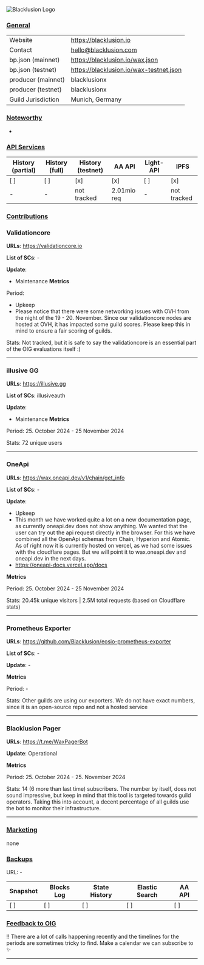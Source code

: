 ![Blacklusion Logo](https://blacklusion.com/resources/blacklusion_logo_192.png)

### <ins>General</ins>

|  |                                         |
| --- |-----------------------------------------|
| Website | https://blacklusion.io                  |
| Contact | hello@blacklusion.com                   |
| bp.json (mainnet) | https://blacklusion.io/wax.json         |
| bp.json (testnet) | https://blacklusion.io/wax-testnet.json |
| producer (mainnet) | blacklusionx                            |
| producer (testnet) | blacklusionx                            |
| Guild Jurisdiction | Munich, Germany                         |

### <ins>Noteworthy</ins>

- 

### <ins>API Services</ins>
| History (partial) | History (full) | History (testnet) | AA API     | Light-API | IPFS      |
|-------------------|--------|-------------------|------------|-----------|-----------|
| [ ]               | [ ] | [x]               | [x]        | [ ]       | [x]       |
| -                 | - | not tracked       | 2.01mio req | -         | not tracked |


### <ins>Contributions</ins>

### Validationcore

**URLs**: https://validationcore.io

**List of SCs**: -

**Update**:
- Maintenance
**Metrics**

Period:
- Upkeep
- Please notice that there were some networking issues with OVH from the night of the 19 - 20. November. Since our validationcore nodes are hosted at OVH, it has impacted some guild scores. Please keep this in mind to ensure a fair scoring of guilds.

Stats: Not tracked, but it is safe to say the validationcore is an essential part of the OIG evaluations itself :)

---

### illusive GG

**URLs**: https://illusive.gg

**List of SCs**: illusiveauth

**Update**:
- Maintenance
**Metrics**

Period: 25. October 2024 - 25 November 2024

Stats: 72 unique users

---

### OneApi

**URLs**: https://wax.oneapi.dev/v1/chain/get_info

**List of SCs**: -

**Update**:
- Upkeep
- This month we have worked quite a lot on a new documentation page, as currently oneapi.dev does not show anything. We wanted that the user can try out the api request directly in the browser. For this we have combined all the OpenApi schemas from Chain, Hyperion and Atomic. As of right now it is currently hosted on vercel, as we had some issues with the cloudflare pages. But we will point it to wax.oneapi.dev and oneapi.dev in the next days.  
- https://oneapi-docs.vercel.app/docs

**Metrics**


Period: 25. October 2024 - 25 November 2024

Stats: 20.45k unique visitors | 2.5M total requests (based on Cloudflare stats)

---

### Prometheus Exporter

**URLs**: https://github.com/Blacklusion/eosio-prometheus-exporter

**List of SCs**: -

**Update**: -

**Metrics**

Period: -

Stats: Other guilds are using our exporters. We do not have exact numbers, since it is an open-source repo and not a hosted service

---

### Blacklusion Pager
**URLs**: https://t.me/WaxPagerBot

**Update**: Operational

**Metrics**

Period: 25. October 2024 - 25. November 2024

Stats: 14 (6 more than last time) subscribers. The number by itself, does not sound impressive, but keep in mind that this tool is targeted towards guild operators. Taking this into account, a decent percentage of all guilds use the bot to monitor their infrastructure.


---


### <ins>Marketing</ins>

none

### <ins>Backups </ins>
URL: -

| Snapshot | Blocks Log | State History | Elastic Search | AA API |
|----------|------------|---------------|--------|--------|
| [ ]      | [ ]        | [ ]           | [ ] | [ ] |


### <ins>Feedback to OIG</ins>

!! There are a lot of calls happening recently and the timelines for the periods are sometimes tricky to find. Make a calendar we can subscribe to ✨

----

